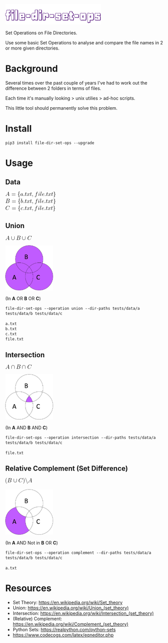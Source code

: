 <img src="images/file-dir-set-ops.png" alt="file-dir-set-ops" width="300">

Set Operations on File Directories.

Use some basic Set Operations to analyse and compare the file names in 2 or more given directories.

# Background
Several times over the past couple of years I've had to work out the difference between 2 folders in terms of files.

Each time it's manually looking > unix utilies > ad-hoc scripts.

This little tool should permanently solve this problem.


# Install
```
pip3 install file-dir-set-ops --upgrade
```


# Usage
## Data
![sets](images/sets.gif)

## Union
![union](images/union.gif)

<img src="images/venn-union.png" alt="venn-union" width="150">

(In **A** OR **B** OR **C**)
```
file-dir-set-ops --operation union --dir-paths tests/data/a tests/data/b tests/data/c

a.txt
b.txt
c.txt
file.txt
```

## Intersection
![union](images/intersection.gif)

<img src="images/venn-intersection.png" alt="venn-intersection" width="150">

(In **A** AND **B** AND **C**)
```
file-dir-set-ops --operation intersection --dir-paths tests/data/a tests/data/b tests/data/c

file.txt
```

## Relative Complement (Set Difference)
![complement](images/complement.gif)

<img src="images/venn-complement.png" alt="venn-complement" width="150">

(In **A** AND Not in **B** OR **C**)
```
file-dir-set-ops --operation complement --dir-paths tests/data/a tests/data/b tests/data/c

a.txt
```


# Resources
* Set Theory: https://en.wikipedia.org/wiki/Set_theory
* Union: https://en.wikipedia.org/wiki/Union_(set_theory)
* Intersection: https://en.wikipedia.org/wiki/Intersection_(set_theory)
* (Relative) Complement: https://en.wikipedia.org/wiki/Complement_(set_theory)
* Python Sets: https://realpython.com/python-sets
* https://www.codecogs.com/latex/eqneditor.php
